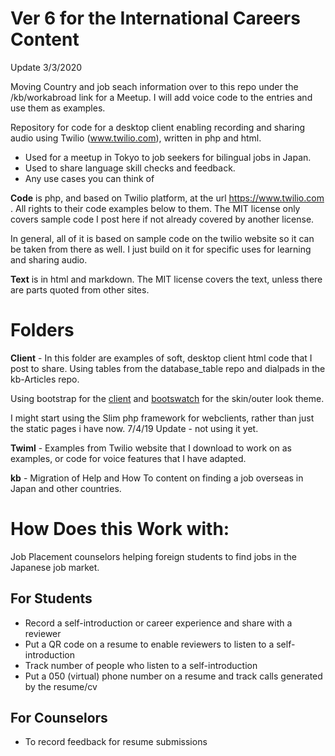 Ver 6 for the International Careers Content
======
Update 3/3/2020

Moving Country and job seach information over to this repo under the /kb/workabroad link for a Meetup. I will add voice code to the entries and use them as examples.

Repository for code for a desktop client enabling recording and sharing audio using Twilio (www.twilio.com), written in php and html. 
* Used for a meetup in Tokyo to job seekers for bilingual jobs in Japan.
* Used to share language skill checks and feedback.
* Any use cases you can think of

**Code** is php, and based on Twilio platform, at the url https://www.twilio.com . All rights to their code examples below to them. The MIT license only covers sample code I post here if not already covered by another license. 

In general, all of it is based on sample code on the twilio website so it can be taken from there as well. I just build on it for specific uses for learning and sharing audio. 

**Text** is in html and markdown. The MIT license covers the text, unless there are parts quoted from other sites.

Folders
===
**Client** - In this folder are examples of soft, desktop client html code that I post to share. Using tables from the database_table repo and dialpads in the kb-Articles repo.

Using bootstrap for the [client](https://getbootstrap.com/) and [bootswatch](https://bootswatch.com/) for the skin/outer look theme.

I might start using the Slim php framework for webclients, rather than just the static pages i have now. 
7/4/19 Update - not using it yet. 

**Twiml** - Examples from Twilio website that I download to work on as examples, or code for voice features that I have adapted.

**kb**  - Migration of Help and How To content on finding a job overseas in Japan and other countries.

# How Does this Work with:
Job Placement counselors helping foreign students to find jobs in the Japanese job market.

## For Students
 *  Record a self-introduction or career experience and share with a reviewer
 *  Put a QR code on a resume to enable reviewers to listen to a self-introduction
 *  Track number of people who listen to a self-introduction
 *  Put a 050 (virtual) phone number on a resume and track calls generated by the resume/cv
 
## For Counselors
 * To record feedback for resume submissions




